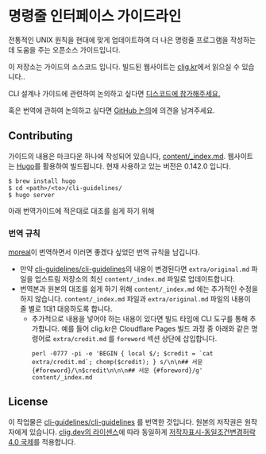 # 명령줄 인터페이스 가이드라인

전통적인 UNIX 원칙을 현대에 맞게 업데이트하여 더 나은 명령줄 프로그램을 작성하는 데 도움을 주는 오픈소스 가이드입니다.

이 저장소는 가이드의 소스코드 입니다. 빌드된 웹사이트는 [clig.kr](https://clig.kr/)에서 읽으실 수 있습니다..

CLI 설계나 가이드에 관련하여 논의하고 싶다면 [디스코드에 참가해주세요.](https://discord.gg/EbAW5rUCkE)

혹은 번역에 관하여 논의하고 싶다면 [GitHub 논의](https://github.com/moreal/cli-guidelines-kr/discussions)에 의견을 남겨주세요.

## Contributing

가이드의 내용은 마크다운 하나에 작성되어 있습니다, [content/_index.md](content/_index.md).
웹사이트는 [Hugo](https://gohugo.io/)를 활용하여 빌드됩니다. 현재 사용하고 있는 버전은 0.142.0 입니다.

```
$ brew install hugo
$ cd <path>/<to>/cli-guidelines/
$ hugo server
```

<!-- TODO: add contact info (how to reach the CLIG creators with questions) -->

아래 번역가이드에 적은대로 대조를 쉽게 하기 위해 

### 번역 규칙

[moreal](https://github.com/moreal)이 번역하면서 이러면 좋겠다 싶었던 번역 규칙을 남깁니다.

- 만약 [cli-guidelines/cli-guidelines]의 내용이 변경된다면 `extra/original.md` 파일을 업스트림 저장소의 최신 `content/_index.md` 파일로 업데이트합니다.
- 번역본과 원본의 대조를 쉽게 하기 위해 `content/_index.md` 에는 추가적인 수정을 하지 않습니다. `content/_index.md` 파일과 `extra/original.md` 파일의 내용이 줄 별로 1대1 대응하도록 합니다.
  - 추가적으로 내용을 넣어야 하는 내용이 있다면 빌드 타임에 CLI 도구를 통해 추가합니다. 예를 들어 clig.kr은 Cloudflare Pages 빌드 과정 중 아래와 같은 명령어로 `extra/credit.md` 를 `foreword` 섹션 상단에 삽입합니다.
    ```
    perl -0777 -pi -e 'BEGIN { local $/; $credit = `cat extra/credit.md`; chomp($credit); } s/\n\n## 서문 {#foreword}/\n$credit\n\n\n## 서문 {#foreword}/g' content/_index.md
    ```

## License

이 작업물은 [cli-guidelines/cli-guidelines] 를 번역한 것입니다. 원본의 저작권은 원작자에게 있습니다. [clig.dev의 라이센스](https://github.com/cli-guidelines/cli-guidelines/blob/35ab5d1ecadeca365fdf59d0e9ea8b740e5e06fb/LICENSE)에 따라 동일하게 [저작자표시-동일조건변경허락 4.0 국제](https://creativecommons.org/licenses/by-sa/4.0/deed.ko)를 적용합니다.


[cli-guidelines/cli-guidelines]: https://github.com/cli-guidelines/cli-guidelines
